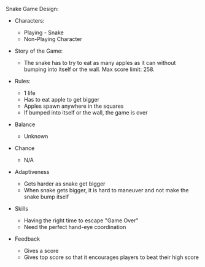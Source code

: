 Snake Game Design:

- Characters:
  - Playing - Snake
  - Non-Playing Character

- Story of the Game:
  - The snake has to try to eat as many apples as it can without bumping into itself or the wall. Max score limit: 258.
- Rules: 
  - 1 life
  - Has to eat apple to get bigger
  - Apples spawn anywhere in the squares
  - If bumped into itself or the wall, the game is over
- Balance
  - Unknown
- Chance
  - N/A
- Adaptiveness
  - Gets harder as snake get bigger
  - When snake gets bigger, it is hard to maneuver and not make the snake bump itself
- Skills
  - Having the right time to escape "Game Over"
  - Need the perfect hand-eye coordination
- Feedback
  - Gives a score
  - Gives top score so that it encourages players to beat their high score